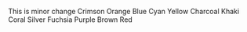 This is minor change
Crimson
Orange
Blue
Cyan
Yellow
Charcoal
Khaki
Coral
Silver
Fuchsia
Purple
Brown
Red